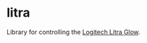 # litra

Library for controlling the [Logitech Litra Glow](https://www.logitech.com/en-us/products/lighting/litra-glow.946-000001.html).
